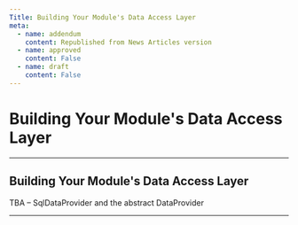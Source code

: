```yaml
---
Title: Building Your Module's Data Access Layer
meta:
  - name: addendum
    content: Republished from News Articles version
  - name: approved
    content: False
  - name: draft
    content: False
---
```

# Building Your Module's Data Access Layer

---
## Building Your Module's Data Access Layer


TBA – SqlDataProvider and the abstract DataProvider



---
